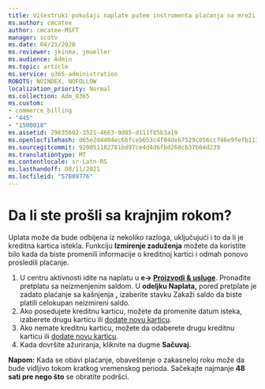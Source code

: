 ```yaml
---
title: Višestruki pokušaji naplate putem instrumenta plaćanja na mreži
ms.author: cmcatee
author: cmcatee-MSFT
manager: scotv
ms.date: 04/21/2020
ms.reviewer: jkinma, jmueller
ms.audience: Admin
ms.topic: article
ms.service: o365-administration
ROBOTS: NOINDEX, NOFOLLOW
localization_priority: Normal
ms.collection: Adm_O365
ms.custom:
- commerce_billing
- "445"
- "1500018"
ms.assetid: 29635602-3521-4663-9d85-d111f85b3a19
ms.openlocfilehash: d65e2d4404ec6bfceb653c4f04deb7529c056cc746e9fefb113cdc1fd16261b1
ms.sourcegitcommit: 920051182781bd97ce4d4d6fbd268cb37b84d239
ms.translationtype: MT
ms.contentlocale: sr-Latn-RS
ms.lasthandoff: 08/11/2021
ms.locfileid: "57889776"
---
```

# <a name="past-due-account"></a>Da li ste prošli sa krajnjim rokom?

Uplata može da bude odbijena iz nekoliko razloga, uključujući i to da li je kreditna kartica istekla. Funkciju **Izmirenje zaduženja** možete da koristite bilo kada da biste promenili informacije o kreditnoj kartici i odmah ponovo prosledili plaćanje.

1. U centru aktivnosti idite na naplatu u **e-> [Proizvodi & usluge](https://go.microsoft.com/fwlink/p/?linkid=842054)**.
Pronađite pretplatu sa neizmenjenim saldom. U **odeljku Naplata,** pored pretplate je zadato  plaćanje sa kašnjenja **,** izaberite stavku Zakaži saldo da biste platili celokupan neizmireni saldo.
2. Ako posedujete kreditnu karticu, možete da promenite datum isteka, izaberete drugu karticu ili [dodate novu karticu](https://docs.microsoft.com/microsoft-365/commerce/billing-and-payments/manage-payment-methods).
3. Ako nemate kreditnu karticu, možete da odaberete drugu kreditnu karticu ili [dodate novu karticu](https://docs.microsoft.com/microsoft-365/commerce/billing-and-payments/manage-payment-methods).
4. Kada dovršite ažuriranja, kliknite na dugme **Sačuvaj.**

**Napom:** Kada se obavi plaćanje, obaveštenje o zakasneloj roku može da bude vidljivo tokom kratkog vremenskog perioda. Sačekajte najmanje **48 sati pre nego što** se obratite podršci.
